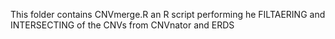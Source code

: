 
This folder contains CNVmerge.R an R script performing he FILTAERING and INTERSECTING of the CNVs from CNVnator and ERDS 
